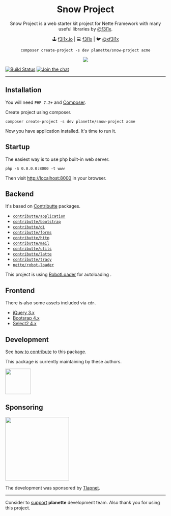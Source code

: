 <h1 align=center>Snow Project</h1>

<p align=center>
    Snow Project is a web starter kit project for Nette Framework with many useful libraries by <a href="https://github.com/f3l1x">@f3l1x</a>.
</p>

<p align=center>
🕹 <a href="https://f3l1x.io">f3l1x.io</a> | 💻 <a href="https://github.com/f3l1x">f3l1x</a> | 🐦 <a href="https://twitter.com/xf3l1x">@xf3l1x</a>
</p>

<p align=center>
    <code>composer create-project -s dev planette/snow-project acme</code>
</p>

<p align=center>
    <img src="https://raw.githubusercontent.com/planette/snow-project/master/.docs/screenshot1.png">
</p>

[![Build Status](https://img.shields.io/travis/planette/snow-project.svg?style=flat-square)](https://travis-ci.org/planette/snow-project)
[![Join the chat](https://img.shields.io/gitter/room/contributte/contributte.svg?style=flat-square)](http://bit.ly/ctteg)

-----

## Installation

You will need `PHP 7.2+` and [Composer](https://getcomposer.org/).

Create project using composer.

```
composer create-project -s dev planette/snow-project acme
```

Now you have application installed. It's time to run it.

## Startup

The easiest way is to use php built-in web server.

```
php -S 0.0.0.0:8000 -t www
```

Then visit [http://localhost:8000](http://localhost:8000) in your browser.

## Backend

It's based on [Contributte](https://contributte.org/) packages.

- [`contributte/application`](https://github.com/contributte/application)
- [`contributte/bootstrap`](https://github.com/contributte/bootstrap)
- [`contributte/di`](https://github.com/contributte/di)
- [`contributte/forms`](https://github.com/contributte/forms)
- [`contributte/http`](https://github.com/contributte/http)
- [`contributte/mail`](https://github.com/contributte/mail)
- [`contributte/utils`](https://github.com/contributte/utils)
- [`contributte/latte`](https://github.com/contributte/latte)
- [`contributte/tracy`](https://github.com/contributte/tracy)
- [`nette/robot-loader`](https://github.com/nette/robot-loader)

This project is using [RobotLoader](https://doc.nette.org/cs/3.0/robotloader) for autoloading .

## Frontend

There is also some assets included via `cdn`.

- [jQuery 3.x](https://jquery.com/)
- [Bootsrap 4.x](https://getbootstrap.com/)
- [Select2 4.x](https://select2.org/)

## Development

See [how to contribute](https://contributte.org/contributing.html) to this package.

This package is currently maintaining by these authors.

<a href="https://github.com/f3l1x">
    <img width="80" height="80" src="https://avatars2.githubusercontent.com/u/538058?v=3&s=80">
</a>

## Sponsoring

<a href="https://github.com/tlapnet"><img  width="200" src="https://rawcdn.githack.com/f3l1x/xsource/b2663bd230b4ca50521fe6c7c554e484dd91e24d/assets/tlapdev.png"></a>

The development was sponsored by [Tlapnet](https://www.tlapnet.cz).

-----

Consider to [support](https://contributte.org/partners.html) **planette** development team.
Also thank you for using this project.
